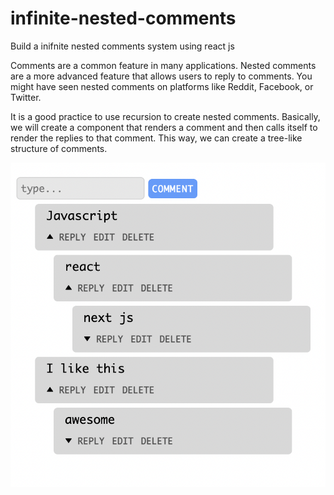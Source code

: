 # infinite-nested-comments

Build a inifnite nested comments system using react js

Comments are a common feature in many applications. Nested comments are a more advanced feature that allows users to reply to comments. You might have seen nested comments on platforms like Reddit, Facebook, or Twitter.

It is a good practice to use recursion to create nested comments. Basically, we will create a component that renders a comment and then calls itself to render the replies to that comment. This way, we can create a tree-like structure of comments.

![comment system](demo.png)
